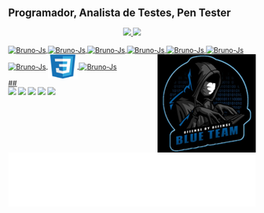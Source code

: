 ## Programador, Analista de Testes, Pen Tester
<div align="center">
  <a href="https://github.com/BrunoVsCore">
  <img height="180em" src="https://github-readme-stats.vercel.app/api?username=BrunoVsCore&show_icons=true&theme=github_dark&include_all_commits=true&count_private=true"/>
  <img height="180em" src="https://github-readme-stats.vercel.app/api/top-langs/?username=BrunoVsCore&layout=compact&langs_count=7&theme=github_dark"/>
</div>
<div style="display: inline_block"><br> 
  <img align="center" alt="Bruno-Js" height="50" width="60" src="https://cdn.jsdelivr.net/gh/devicons/devicon/icons/python/python-original-wordmark.svg" />
  <img align="center" alt="Bruno-Js" height="50" width="60" src="https://cdn.jsdelivr.net/gh/devicons/devicon/icons/qt/qt-original.svg" />
  <img align="center" alt="Bruno-Js" height="50" width="60" src="https://cdn.jsdelivr.net/gh/devicons/devicon/icons/mysql/mysql-original-wordmark.svg" />
  <img align="center" alt="Bruno-Js" height="50" width="60" src="https://cdn.jsdelivr.net/gh/devicons/devicon/icons/flask/flask-original-wordmark.svg" />
  <img align="center" alt="Bruno-Js" height="50" width="60" src="https://cdn.jsdelivr.net/gh/devicons/devicon/icons/selenium/selenium-original.svg" />
  <img align="center" alt="Bruno-Js" height="50" width="60" src="https://cdn.jsdelivr.net/gh/devicons/devicon/icons/amazonwebservices/amazonwebservices-original-wordmark.svg" />
  <img align="center" alt="Bruno-Js" height="50" width="60" src="https://cdn.jsdelivr.net/gh/devicons/devicon/icons/html5/html5-original.svg" />
  <img align="center" alt="Rafa-CSS" height="50" width="60" src="https://raw.githubusercontent.com/devicons/devicon/master/icons/css3/css3-original.svg">
  <img align="center" alt="Bruno-Js" height="50" width="60" src="https://cdn.jsdelivr.net/gh/devicons/devicon/icons/javascript/javascript-original.svg" />
  <img align="right" height="200" width="200" src="ll.png" />
</div>  
  ## 
<div>
   <a href="https://chat.whatsapp.com/EaVZOM4VwFS8zQ6HODm7vL" target="_blank"><img src= "https://img.shields.io/badge/WhatsApp-25D366?style=for-the-badge&logo=whatsapp&logoColor=white" target="_blank"></a>
  <a href="https://www.youtube.com/channel/UCQDCtBf6QS9yQPLhTH3U26g" target="_blank"><img src="https://img.shields.io/badge/YouTube-FF0000?style=for-the-badge&logo=youtube&logoColor=white" target="_blank"></a>
 <a href="https://discord.gg/udxd37qB" target="_blank"><img src="https://img.shields.io/badge/Discord-7289DA?style=for-the-badge&logo=discord&logoColor=white" target="_blank"></a> 
  <a href = "mailto:brunoirvaynisp@hotmail.com"><img src="https://img.shields.io/badge/-Gmail-%23333?style=for-the-badge&logo=gmail&logoColor=white" target="_blank"></a>
  <a href="https://www.linkedin.com/in/bruno-irvayni-a2590a197" target="_blank"><img src="https://img.shields.io/badge/-LinkedIn-%230077B5?style=for-the-badge&logo=linkedin&logoColor=white" target="_blank"></a>
<img align="left"  src= "darkSnake.svg" />
 

  
 
</div>
